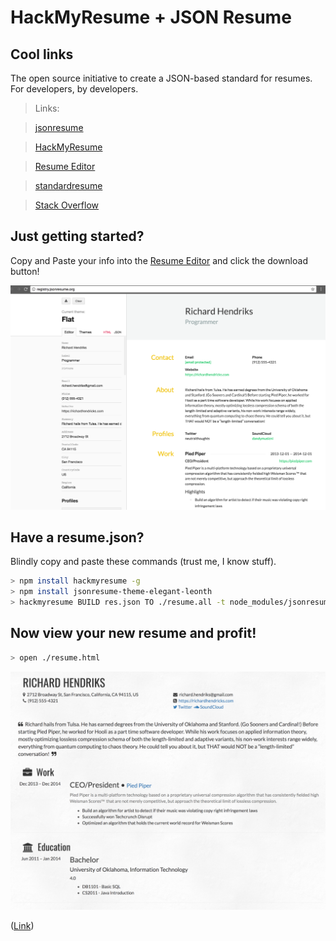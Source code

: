 # HackMyResume + JSON Resume

## Cool links

The open source initiative to create a JSON-based standard for resumes. For developers, by developers.

>Links:

>[jsonresume](https://jsonresume.org/)

>[HackMyResume](https://github.com/hacksalot/HackMyResume)

>[Resume Editor](http://registry.jsonresume.org/)

>[standardresume](https://standardresume.co/)

>[Stack Overflow](https://stackoverflow.com/users/story/current?ac=1)


## Just getting started? 

Copy and Paste your info into the [Resume Editor](http://registry.jsonresume.org/) and click the download button!

![jsonresume](../images/jsonresume.png)

## Have a resume.json? 

Blindly copy and paste these commands (trust me, I know stuff). 

```bash
> npm install hackmyresume -g
> npm install jsonresume-theme-elegant-leonth
> hackmyresume BUILD res.json TO ./resume.all -t node_modules/jsonresume-theme-elegant-leonth
```

## Now view your new resume and profit! 

```bash 
> open ./resume.html
```
![resume_html](../images/resume_html.png)

([Link](./resume.html))